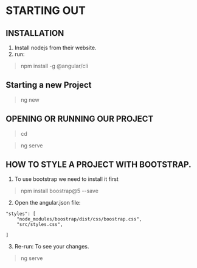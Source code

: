 # STARTING OUT

## INSTALLATION
1. Install nodejs from their website.
2. run: 
>  npm install -g @angular/cli

## Starting a new Project
> ng new <projectname>

## OPENING OR RUNNING OUR PROJECT
> cd <projectname>

> ng serve


## HOW TO STYLE A PROJECT WITH BOOTSTRAP.
1. To use bootstrap we need to install it first
> npm install boostrap@5 --save

2. Open the angular.json file:

```
"styles": [
    "node_modules/boostrap/dist/css/boostrap.css",
    "src/styles.css",

]
```

3. Re-run: To see your changes.
> ng serve